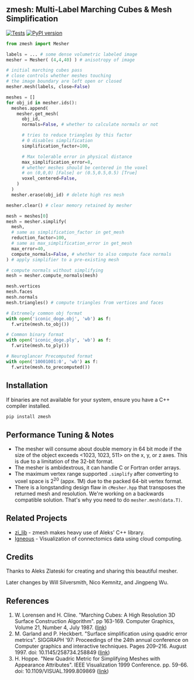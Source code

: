 ## zmesh: Multi-Label Marching Cubes &amp; Mesh Simplification
[![Tests](https://github.com/seung-lab/zmesh/actions/workflows/test.yml/badge.svg?branch=master)](https://github.com/seung-lab/zmesh/actions/workflows/test.yml) [![PyPI version](https://badge.fury.io/py/zmesh.svg)](https://badge.fury.io/py/zmesh)  

```python
from zmesh import Mesher

labels = ... # some dense volumetric labeled image
mesher = Mesher( (4,4,40) ) # anisotropy of image

# initial marching cubes pass
# close controls whether meshes touching
# the image boundary are left open or closed
mesher.mesh(labels, close=False) 

meshes = []
for obj_id in mesher.ids():
  meshes.append(
    mesher.get_mesh(
      obj_id, 
      normals=False, # whether to calculate normals or not

      # tries to reduce triangles by this factor
      # 0 disables simplification
      simplification_factor=100, 

      # Max tolerable error in physical distance
      max_simplification_error=8,
      # whether meshes should be centered in the voxel
      # on (0,0,0) [False] or (0.5,0.5,0.5) [True]
      voxel_centered=False, 
    )
  )
  mesher.erase(obj_id) # delete high res mesh

mesher.clear() # clear memory retained by mesher

mesh = meshes[0]
mesh = mesher.simplify(
  mesh, 
  # same as simplification_factor in get_mesh
  reduction_factor=100, 
  # same as max_simplification_error in get_mesh
  max_error=40, 
  compute_normals=False, # whether to also compute face normals
) # apply simplifier to a pre-existing mesh

# compute normals without simplifying
mesh = mesher.compute_normals(mesh) 

mesh.vertices
mesh.faces 
mesh.normals
mesh.triangles() # compute triangles from vertices and faces

# Extremely common obj format
with open('iconic_doge.obj', 'wb') as f:
  f.write(mesh.to_obj())

# Common binary format
with open('iconic_doge.ply', 'wb') as f:
  f.write(mesh.to_ply())

# Neuroglancer Precomputed format
with open('10001001:0', 'wb') as f:
  f.write(mesh.to_precomputed())
```

## Installation 

If binaries are not available for your system, ensure you have a C++ compiler installed.

```bash
pip install zmesh
```

## Performance Tuning & Notes

- The mesher will consume about double memory in 64 bit mode if the size of the 
object exceeds <1023, 1023, 511> on the x, y, or z axes. This is due to a limitation 
of the 32-bit format. 
- The mesher is ambidextrous, it can handle C or Fortran order arrays.
- The maximum vertex range supported `.simplify` after converting to voxel space is 2<sup>20</sup> (appx. 1M) due to the packed 64-bit vertex format.
- There is a longstanding design flaw in `cMesher.hpp` that transposes the returned mesh and resolution. We're working on a backwards compatible solution. That's why you need to do `mesher.mesh(data.T)`.

## Related Projects 

- [zi_lib](https://github.com/zlateski/zi_lib) - zmesh makes heavy use of Aleks' C++ library.
- [Igneous](https://github.com/seung-lab/igneous) - Visualization of connectomics data using cloud computing.

## Credits

Thanks to Aleks Zlateski for creating and sharing this beautiful mesher.  

Later changes by Will Silversmith, Nico Kemnitz, and Jingpeng Wu. 

## References  

1. W. Lorensen and H. Cline. "Marching Cubes: A High Resolution 3D Surface Construction Algorithm". pp 163-169. Computer Graphics, Volume 21, Number 4, July 1987. ([link](https://people.eecs.berkeley.edu/~jrs/meshpapers/LorensenCline.pdf))  
2. M. Garland and P. Heckbert. "Surface simplification using quadric error metrics". SIGGRAPH '97: Proceedings of the 24th annual conference on Computer graphics and interactive techniques. Pages 209–216. August 1997. doi: 10.1145/258734.258849 ([link](https://mgarland.org/files/papers/quadrics.pdf))  
3. H. Hoppe. "New Quadric Metric for Simplifying Meshes with Appearance Attributes". IEEE Visualization 1999 Conference. pp. 59-66. doi: 10.1109/VISUAL.1999.809869 ([link](http://hhoppe.com/newqem.pdf))  
